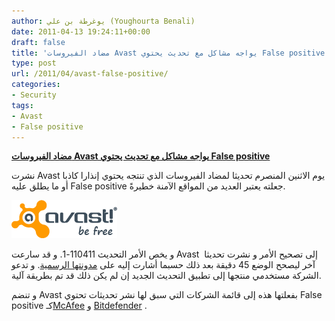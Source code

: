 ```yaml
---
author: يوغرطة بن علي (Youghourta Benali)
date: 2011-04-13 19:24:11+00:00
draft: false
title: 'مضاد الفيروسات Avast يواجه مشاكل مع تحديث يحتوي False positive '
type: post
url: /2011/04/avast-false-positive/
categories:
- Security
tags:
- Avast
- False positive
---
```


[**مضاد الفيروسات Avast يواجه مشاكل مع تحديث يحتوي False positive**](https://www.it-scoop.com/2011/04/avast-false-positive/)


نشرت Avast يوم الاثنين المنصرم تحديثا لمضاد الفيروسات الذي تنتجه يحتوي إنذارا كاذبا أو ما يطلق عليه False positive جعلته يعتبر العديد من المواقع الآمنة خطيرةً.










![](logo.png)




و يخص الأمر التحديث 110411-1. و قد سارعت Avast  إلى تصحيح الأمر و نشرت تحديثا آخر ليصحح الوضع 45 دقيقة بعد ذلك حسبما أشارت إليه على [مدونتها الرسمية](https://blog.avast.com/2011/04/11/false-positive-issue-with-virus-defs-110411-1/). و تدعو الشركة مستخدمي منتجها إلى تطبيق التحديث الجديد إن لم يكن ذلك قد تم بطريقة آلية.

و تنضم Avast بفعلتها هذه إلى قائمة الشركات التي سبق لها نشر تحديثات تحتوي False positive كـ[McAfee](https://www.it-scoop.com/2010/04/mcafee-false-positive-bricks-enterprise-pcs/) و [Bitdefender](https://www.it-scoop.com/2010/03/bitdefender-epic-fail-2010/) .




